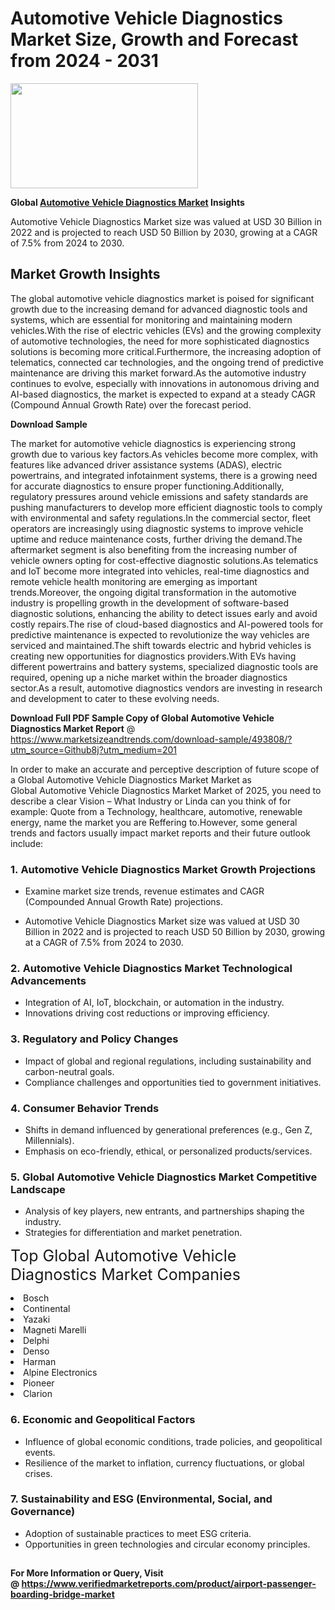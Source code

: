 <H1>Automotive Vehicle Diagnostics Market Size, Growth and Forecast from 2024 - 2031</H1><img class="aligncenter size-medium wp-image-584254" src="https://thirdeyenews.in/wp-content/uploads/2024/09/Global-Market-Research-300x168.jpeg" alt="" width="300" height="168" /><p><strong>Global&nbsp;<a href="https://www.marketsizeandtrends.com/download-sample/493808/?utm_source=Github8j?utm_medium=201">Automotive Vehicle Diagnostics Market</a> Insights</strong></p><p>Automotive Vehicle Diagnostics Market size was valued at USD 30 Billion in 2022 and is projected to reach USD 50 Billion by 2030, growing at a CAGR of 7.5% from 2024 to 2030.</p><p><h2>Market Growth Insights</h2> <p>The global automotive vehicle diagnostics market is poised for significant growth due to the increasing demand for advanced diagnostic tools and systems, which are essential for monitoring and maintaining modern vehicles.With the rise of electric vehicles (EVs) and the growing complexity of automotive technologies, the need for more sophisticated diagnostics solutions is becoming more critical.Furthermore, the increasing adoption of telematics, connected car technologies, and the ongoing trend of predictive maintenance are driving this market forward.As the automotive industry continues to evolve, especially with innovations in autonomous driving and AI-based diagnostics, the market is expected to expand at a steady CAGR (Compound Annual Growth Rate) over the forecast period.</p> <p><strong>Download Sample</strong></p> <p>The market for automotive vehicle diagnostics is experiencing strong growth due to various key factors.As vehicles become more complex, with features like advanced driver assistance systems (ADAS), electric powertrains, and integrated infotainment systems, there is a growing need for accurate diagnostics to ensure proper functioning.Additionally, regulatory pressures around vehicle emissions and safety standards are pushing manufacturers to develop more efficient diagnostic tools to comply with environmental and safety regulations.In the commercial sector, fleet operators are increasingly using diagnostic systems to improve vehicle uptime and reduce maintenance costs, further driving the demand.The aftermarket segment is also benefiting from the increasing number of vehicle owners opting for cost-effective diagnostic solutions.As telematics and IoT become more integrated into vehicles, real-time diagnostics and remote vehicle health monitoring are emerging as important trends.Moreover, the ongoing digital transformation in the automotive industry is propelling growth in the development of software-based diagnostic solutions, enhancing the ability to detect issues early and avoid costly repairs.The rise of cloud-based diagnostics and AI-powered tools for predictive maintenance is expected to revolutionize the way vehicles are serviced and maintained.The shift towards electric and hybrid vehicles is creating new opportunities for diagnostics providers.With EVs having different powertrains and battery systems, specialized diagnostic tools are required, opening up a niche market within the broader diagnostics sector.As a result, automotive diagnostics vendors are investing in research and development to cater to these evolving needs.<p><span class=""><strong>Download Full PDF Sample Copy of Global Automotive Vehicle Diagnostics Market Report</strong> @ <a href="https://www.marketsizeandtrends.com/download-sample/493808/?utm_source=Github8j?utm_medium=201" target="_blank">https://www.marketsizeandtrends.com/download-sample/493808/?utm_source=Github8j?utm_medium=201</a></span></p><p>In order to make an accurate and perceptive description of future scope of a Global&nbsp;Automotive Vehicle Diagnostics Market Market as Global&nbsp;Automotive Vehicle Diagnostics Market Market of 2025, you need to describe a clear Vision &ndash; What Industry or Linda can you think of for example: Quote from a Technology, healthcare, automotive, renewable energy, name the market you are Reffering to.However, some general trends and factors usually impact market reports and their future outlook include:</p><h3>1.&nbsp;<strong>Automotive Vehicle Diagnostics Market Growth Projections</strong></h3><ul><li>Examine market size trends, revenue estimates and CAGR (Compounded Annual Growth Rate) projections.</li><li><p>Automotive Vehicle Diagnostics Market size was valued at USD 30 Billion in 2022 and is projected to reach USD 50 Billion by 2030, growing at a CAGR of 7.5% from 2024 to 2030.</p></li></ul><h3>2.&nbsp;<strong>Automotive Vehicle Diagnostics Market Technological Advancements</strong></h3><ul><li>Integration of AI, IoT, blockchain, or automation in the industry.</li><li>Innovations driving cost reductions or improving efficiency.</li></ul><h3>3.&nbsp;<strong>Regulatory and Policy Changes</strong></h3><ul><li>Impact of global and regional regulations, including sustainability and carbon-neutral goals.</li><li>Compliance challenges and opportunities tied to government initiatives.</li></ul><h3>4.&nbsp;<strong>Consumer Behavior Trends</strong></h3><ul><li>Shifts in demand influenced by generational preferences (e.g., Gen Z, Millennials).</li><li>Emphasis on eco-friendly, ethical, or personalized products/services.</li></ul><h3>5.&nbsp;<strong>Global Automotive Vehicle Diagnostics Market Competitive Landscape</strong></h3><ul><li>Analysis of key players, new entrants, and partnerships shaping the industry.</li><li>Strategies for differentiation and market penetration.</li></ul><p data-pm-slice="1 1 []"><span style="color: inherit; font-family: inherit; font-size: 25px;">Top Global Automotive Vehicle Diagnostics Market Companies</span></p><div class="" data-test-id=""><p><li>Bosch</li><li> Continental</li><li> Yazaki</li><li> Magneti Marelli</li><li> Delphi</li><li> Denso</li><li> Harman</li><li> Alpine Electronics</li><li> Pioneer</li><li> Clarion</li></p></div><h3>6.&nbsp;<strong>Economic and Geopolitical Factors</strong></h3><ul><li>Influence of global economic conditions, trade policies, and geopolitical events.</li><li>Resilience of the market to inflation, currency fluctuations, or global crises.</li></ul><h3>7.&nbsp;<strong>Sustainability and ESG (Environmental, Social, and Governance)</strong></h3><ul><li>Adoption of sustainable practices to meet ESG criteria.</li><li>Opportunities in green technologies and circular economy principles.</li></ul><h2><strong style="font-size: 14px;">For More Information or Query, Visit @&nbsp;</strong><a style="background-color: #ffffff; font-size: 14px;" href="https://www.marketsizeandtrends.com/report/automotive-vehicle-diagnostics-market/" target="_blank">https://www.verifiedmarketreports.com/product/airport-passenger-boarding-bridge-market</a></h2>